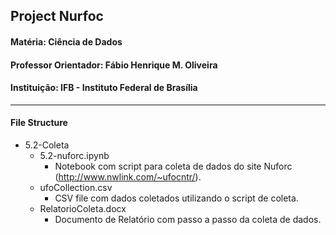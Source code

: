 ## Project Nurfoc
#### Matéria: Ciência de Dados
#### Professor Orientador: Fábio Henrique M. Oliveira
#### Instituição: IFB - Instituto Federal de Brasília
---
#### File Structure
- 5.2-Coleta
	- 5.2-nuforc.ipynb
		* Notebook com script para coleta de dados do site Nuforc (http://www.nwlink.com/~ufocntr/).
	- ufoCollection.csv
		* CSV file com dados coletados utilizando o script de coleta.
	- RelatorioColeta.docx
		* Documento de Relatório com passo a passo da coleta de dados.
